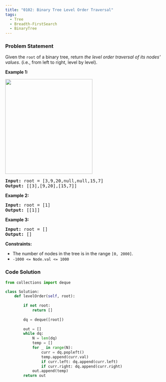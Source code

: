 ```yaml
---
title: "0102: Binary Tree Level Order Traversal"
tags:
  - Tree
  - Breadth-FirstSearch
  - BinaryTree
---
```

### Problem Statement

<p>Given the <code>root</code> of a binary tree, return <em>the level order traversal of its nodes&#39; values</em>. (i.e., from left to right, level by level).</p>


<p><strong class="example">Example 1:</strong></p>
<img alt="" src="https://assets.leetcode.com/uploads/2021/02/19/tree1.jpg" style="width: 277px; height: 302px;" />
<pre>
<strong>Input:</strong> root = [3,9,20,null,null,15,7]
<strong>Output:</strong> [[3],[9,20],[15,7]]
</pre>

<p><strong class="example">Example 2:</strong></p>

<pre>
<strong>Input:</strong> root = [1]
<strong>Output:</strong> [[1]]
</pre>

<p><strong class="example">Example 3:</strong></p>

<pre>
<strong>Input:</strong> root = []
<strong>Output:</strong> []
</pre>


<p><strong>Constraints:</strong></p>

<ul>
	<li>The number of nodes in the tree is in the range <code>[0, 2000]</code>.</li>
	<li><code>-1000 &lt;= Node.val &lt;= 1000</code></li>
</ul>


### Code Solution

```python
from collections import deque

class Solution:
    def levelOrder(self, root):
	    
        if not root:
            return []
        
        dq = deque([root])
        
        out = []
        while dq:
            N = len(dq)
            temp = []
            for _ in range(N):
                curr = dq.popleft()
                temp.append(curr.val)
                if curr.left: dq.append(curr.left)
                if curr.right: dq.append(curr.right)
            out.append(temp)
        return out
```
